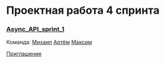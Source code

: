 # Проектная работа 4 спринта
### [Async_API_sprint_1](https://github.com/mijail-naal/Async_API_sprint_1)

Команда: [Михаил](https://github.com/mijail-naal) [Артём](https://github.com/Benrise) [Максим](https://github.com/4Surpr1se)

[Приглашение](https://github.com/mijail-naal/Async_API_sprint_1/invitations)